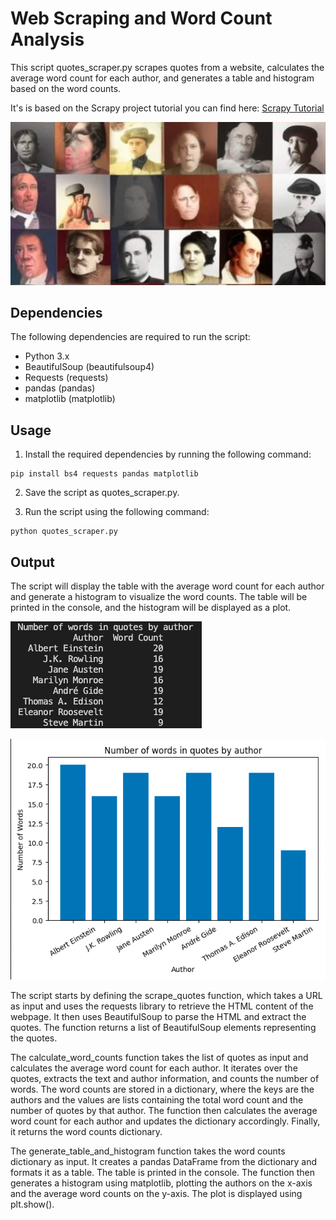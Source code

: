 # Web Scraping and Word Count Analysis

This script quotes_scraper.py scrapes quotes from a website, calculates the average word count for each author, and generates a table and histogram based on the word counts.

It's is based on the Scrapy project tutorial you can find here: [Scrapy Tutorial](https://github.com/fisicamaldonado/quotesbot)

![quotes_authors](img/quotes_authors.png)

## Dependencies
The following dependencies are required to run the script:

- Python 3.x
- BeautifulSoup (beautifulsoup4)
- Requests (requests)
- pandas (pandas)
- matplotlib (matplotlib)

## Usage
1. Install the required dependencies by running the following command:

```
pip install bs4 requests pandas matplotlib
```

2. Save the script as quotes_scraper.py.

3. Run the script using the following command:

```
python quotes_scraper.py
```

## Output
The script will display the table with the average word count for each author and generate a histogram to visualize the word counts. The table will be printed in the console, and the histogram will be displayed as a plot.

![quotes_table](img/quotes_table.png)

![quotes_histogram](img/quotes_histogram.png)

The script starts by defining the scrape_quotes function, which takes a URL as input and uses the requests library to retrieve the HTML content of the webpage. It then uses BeautifulSoup to parse the HTML and extract the quotes. The function returns a list of BeautifulSoup elements representing the quotes.

The calculate_word_counts function takes the list of quotes as input and calculates the average word count for each author. It iterates over the quotes, extracts the text and author information, and counts the number of words. The word counts are stored in a dictionary, where the keys are the authors and the values are lists containing the total word count and the number of quotes by that author. The function then calculates the average word count for each author and updates the dictionary accordingly. Finally, it returns the word counts dictionary.

The generate_table_and_histogram function takes the word counts dictionary as input. It creates a pandas DataFrame from the dictionary and formats it as a table. The table is printed in the console. The function then generates a histogram using matplotlib, plotting the authors on the x-axis and the average word counts on the y-axis. The plot is displayed using plt.show().
